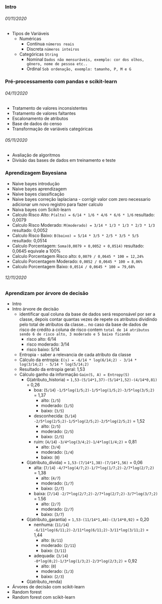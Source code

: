 ### Intro

###### 01/11/2020

- Tipos de Variáveis
  - Numéricas
    - Contínua `números reais`
    - Discreta `números inteiros`
  - Categóricas `String`
    - Nominal `Dados não mensuráveis, exemplo: cor dos olhos, gênero, nome de pessoa etc..`
    - Ordinal `Sob ordenação, exemplo: tamanho, P, M e G`

### Pré-processamento com pandas e scikit-learn

###### 04/11/2020

- Tratamento de valores inconsistentes
- Tratamento de valores faltantes
- Escalonamento de atributos
- Base de dados do censo
- Transformação de variáveis categóricas

###### 05/11/2020

- Avaliação de algoritmos
- Divisão das bases de dados em treinamento e teste

### Aprendizagem Bayesiana

- Naive bayes introdução
- Naive bayes aprendizagem
- Naive bayes classificação
- Naive bayes correção laplaciana - corrigir valor com zero necessario adicionar um novo registro para fazer calculo
- Naiva bayes com Scikit-learn
- Calculo Risco Alto: `P(alto) = 6/14 * 1/6 * 4/6 * 6/6 * 1/6` resultado: 0,0079
- Calculo Risco Moderado: `M(moderado) = 3/14 * 1/3 * 1/3 * 2/3 * 1/3` resultado: 0,0052
- Calculo Risco Baixo: `B(baixo) = 5/14 * 3/5 * 2/5 * 3/5 * 5/5` resultado: 0,0514
- Calculo Porcentagem: `Soma(0,0079 + 0,0052 + 0,0514)` resultado: 0,0645 equivale a 100%
- Calculo Porcentagem Risco alto: `0,0079 / 0,0645 * 100 = 12,24%`
- Calculo Porcentagem Moderado: `0,0052 / 0,0645 * 100 = 8,06%`
- Calculo Porcentagem Baixo: `0,0514 / 0,0645 * 100 = 79,68%`

###### 12/11/2020

### Aprendizam por árvore de decisão

- Intro
- Intro árvore de decisão
  - identificar qual coluna da base de dados será responsável por ser a classe, depois contar quantas
    vezes de repete os atributos dividindo pelo total de atributos da classe... no caso da base de dados de risco de crédito a coluna de risco contem `total de 14 atributos sendo 6 de risco alto, 3 moderado e 5 baixo ficando`
    - risco alto: 6/14
    - risco moderado: 3/14
    - risco baixo: 5/14
  - Entropia - saber a relevancia de cada atributo da classe
  - Cálculo da entropia: `E(s) = -6/14 * log(6/14;2) - 3/14 * log(3/14;2) - 5/14 * log(5/14;2)`
  - Resultado da entropia geral: 1,53
  - Cálculo ganho da informação `Gain(S, A) = Entropy(S)`
    - G(atributo_historia) = `1,53-(5/14*1,37)-(5/14*1,52)-(4/14*0,81)` = 0,26
      - boa: (`5/14`) `-1/5*log(1/5;2)-1/5*log(1/5;2)-3/5*log(3/5;2)` = 1,37
        - alto: (`1/5`)
        - moderado: (`1/5`)
        - baixo: (`3/5`)
      - desconhecida: (`5/14`) `-2/5*log(2/5;2)-1/5*log(2/5;2)-2/5*log(2/5;2)` = 1,52
        - alto: (`2/5`)
        - moderado: (`2/5`)
        - baixo: (`2/5`)
      - ruim: (`4/14`) `-3/4*log(3/4;2)-1/4*log(1/4;2)` = 0,81
        - alto: (`3/4`)
        - moderado: (`1/4`)
        - baixo: (`0`)
    - G(atributo_divida) = `1,53-(7/14*1,38)-(7/14*1,56)` = 0,06
      - alta: (`7/14`) `-4/7*log(4/7;2)-1/7*log(1/7;2)-2/7*log(2/7;2)` = 1,38
        - alto: (`4/7`)
        - moderado: (`1/7`)
        - baixo: (`2/7`)
      - baixa: (`7/14`) `-2/7*log(2/7;2)-2/7*log(2/7;2)-3/7*log(3/7;2)` = 1.56
        - alto: (`2/7`)
        - moderado: (`2/7`)
        - baixo: (`3/7`)
    - G(atributo_garantia) = `1,53-(11/14*1,44)-(3/14*0,92)` = 0,20
      - nenhuma: (`11/14`) `-6/11*log(6/11;2)-2/11*log(6/11;2)-3/11*log(3/11;2)` = 1,44
        - alto: (`6/11`)
        - moderado: (`2/11`)
        - baixo: (`3/11`)
      - adequada: (`3/14`) `-0*log(0;2)-1/3*log(1/3;2)-2/3*log(2/3;2)` = 0,92
        - alto: (`0`)
        - moderado: (`1/3`)
        - baixo: (`2/3`)
    - G(atributo_renda)
- Árvores de decisão com scikit-learn
- Random forest
- Random forest com scikit-learn
